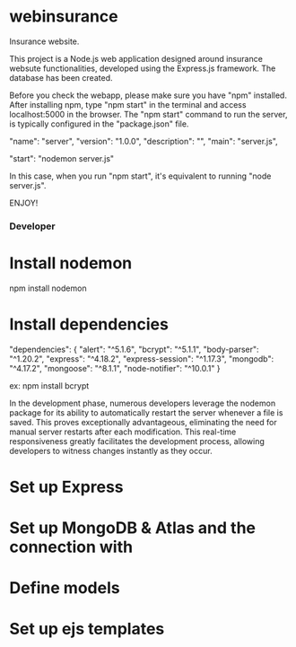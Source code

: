 # webinsurance

Insurance website.


This project is a Node.js web application designed around insurance websute functionalities, developed using the Express.js framework. The database has been created.

Before you check the webapp, please make sure you have "npm" installed. After installing npm, type "npm start" in the terminal and access localhost:5000 in the browser.
The "npm start" command to run the server, is typically configured in the "package.json" file.


 "name": "server",
  "version": "1.0.0",
  "description": "",
  "main": "server.js",

"start": "nodemon server.js"

In this case, when you run "npm start", it's equivalent to running "node server.js".

ENJOY!

### Developer ###

# Install nodemon

npm install nodemon 

# Install dependencies

 "dependencies": {
    "alert": "^5.1.6",
    "bcrypt": "^5.1.1",
    "body-parser": "^1.20.2",
    "express": "^4.18.2",
    "express-session": "^1.17.3",
    "mongodb": "^4.17.2",
    "mongoose": "^8.1.1",
    "node-notifier": "^10.0.1"
  }

ex: npm install bcrypt

In the development phase, numerous developers leverage the nodemon package for its ability to automatically restart the server whenever a file is saved. This proves exceptionally advantageous, eliminating the need for manual server restarts after each modification. This real-time responsiveness greatly facilitates the development process, allowing developers to witness changes instantly as they occur.

 # Set up Express
 # Set up MongoDB & Atlas and the connection with
 # Define models
 # Set up ejs templates
